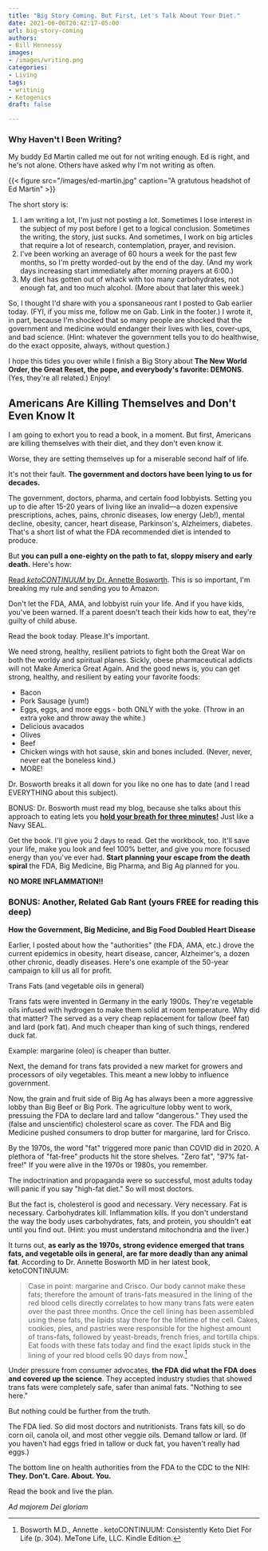 ```yaml
---
title: "Big Story Coming. But First, Let's Talk About Your Diet."
date: 2021-06-06T20:42:17-05:00
url: big-story-coming
authors: 
- Bill Hennessy
images: 
- /images/writing.png
categories: 
- Living
tags: 
- writinig
- Ketogenics
draft: false

---
```


### Why Haven't I Been Writing?

My buddy Ed Martin called me out for not writing enough. Ed is right, and he's not alone. Others have asked why I'm not writing as often. 

{{< figure src="/images/ed-martin.jpg" caption="A gratutous headshot of Ed Martin" >}}

The short story is: 

1. I am writing a lot, I'm just not posting a lot. Sometimes I lose interest in the subject of my post before I get to a logical conclusion. Sometimes the writing, the story, just sucks. And sometimes, I work on big articles that require a lot of research, contemplation, prayer, and revision. 
2. I've been working an average of 60 hours a week for the past few months, so I'm pretty worded-out by the end of the day. (And my work days increasing start immediately after morning prayers at 6:00.)
3. My diet has gotten out of whack with too many carbohydrates, not enough fat, and too much alcohol. (More about that later this week.)

So, I thought I'd share with you a sponsaneous rant I posted to Gab earlier today. (FYI, if you miss me, follow me on Gab. Link in the footer.) I wrote it, in part, because I'm shocked that so many people are shocked that the government and medicine would endanger their lives with lies, cover-ups, and bad science. (Hint: whatever the government tells you to do healthwise, do the exact opposite, always, without question.)

I hope this tides you over while I finish a Big Story about **The New World Order, the Great Reset, the pope, and everybody's favorite: DEMONS**. (Yes, they're all related.) Enjoy!

## Americans Are Killing Themselves and Don't Even Know It

I am going to exhort you to read a book, in a moment. But first, Americans are killing themselves with their diet, and they don't even know it. 

Worse, they are setting themselves up for a miserable second half of life.

It's not their fault. **The government and doctors have been lying to us for decades.**

The government, doctors, pharma, and certain food lobbyists. Setting you up to die after 15-20 years of living like an invalid—a dozen expensive prescriptions, aches, pains, chronic diseases, low energy (Jeb!), mental decline, obesity, cancer, heart disease, Parkinson's, Alzheimers, diabetes. That's a short list of what the FDA recommended diet is intended to produce.

But **you can pull a one-eighty on the path to fat, sloppy misery and early death.** Here's how:

[Read *ketoCONTINUUM* by Dr. Annette Bosworth](https://www.amazon.com/dp/B08RWG34T7?&amp;linkCode=sl1&amp;tag=drboz-20&amp;linkId=c9f44cf26c33300c38db62ea6ddd3376&amp;language=en_US&amp;ref_=as_li_ss_tl). This is so important, I'm breaking my rule and sending you to Amazon. 

Don't let the FDA, AMA, and lobbyist ruin your life. And if you have kids, you've been warned. If a parent doesn't teach their kids how to eat, they're guilty of child abuse. 

Read the book today. Please.It's important. 

We need strong, healthy, resilient patriots to fight both the Great War on both the worldy and spiritual planes. Sickly, obese pharmaceutical addicts will not Make America Great Again. And the good news is, you can get strong, healthy, and resilient by eating your favorite foods:

* Bacon
* Pork Sausage (yum!)
* Eggs, eggs, and more eggs - both ONLY with the yoke. (Throw in an extra yoke and throw away the white.)
* Delicious avacados
* Olives
* Beef
* Chicken wings with hot sause, skin and bones included. (Never, never, never eat the boneless kind.)
* MORE!

Dr. Bosworth breaks it all down for you like no one has to date (and I read EVERYTHING about this subject). 

BONUS: Dr. Bosworth must read my blog, because she talks about this approach to eating lets you [**hold your breath for three minutes!**](https://www.hennessysview.com/2017/01/29/how-to-hold-your-breath-for-3-minutes/) Just like a Navy SEAL.

Get the book. I'll give you 2 days to read. Get the workbook, too. It'll save your life, make you look and feel 100% better, and give you more focused energy than you've ever had. **Start planning your escape from the death spiral** the FDA, Big Medicine, Big Pharma, and Big Ag planned for you. 

**NO MORE INFLAMMATION!!**


### BONUS: Another, Related Gab Rant (yours FREE for reading this deep)

**How the Government, Big Medicine, and Big Food Doubled Heart Disease**

Earlier, I posted about how the "authorities" (the FDA, AMA, etc.) drove the current epidemics in obesity, heart disease, cancer, Alzheimer's, a dozen other chronic, deadly diseases. Here's one example of the 50-year campaign to kill us all for profit.

Trans Fats (and vegetable oils in general)

Trans fats were invented in Germany in the early 1900s. They're vegetable oils infused with hydrogen to make them solid at room temperature. Why did that matter? The served as a very cheap replacement for tallow (beef fat) and lard (pork fat). And much cheaper than king of such things, rendered duck fat.

Example: margarine (oleo) is cheaper than butter.

Next, the demand for trans fats provided a new market for growers and processors of oily vegetables. This meant a new lobby to influence government.

Now, the grain and fruit side of Big Ag has always been a more aggressive lobby than Big Beef or Big Pork. The agriculture lobby went to work, pressuing the FDA to declare lard and tallow "dangerous." They used the (false and unscientific) cholesterol scare as cover. The FDA and Big Medicine pushed consumers to drop butter for margarine, lard for Crisco.

By the 1970s, the word "fat" triggered more panic than COVID did in 2020. A plethora of "fat-free" products hit the store shelves. "Zero fat", "97% fat-free!" If you were alive in the 1970s or 1980s, you remember. 

The indoctrination and propaganda were so successful, most adults today will panic if you say "high-fat diet." So will most doctors.

But the fact is, cholesterol is good and necessary. Very necessary. Fat is necessary. Carbohydrates kill. Inflammation kills. If you don't understand the way the body uses carbohydrates, fats, and protein, you shouldn't eat until you find out. (Hint: you must understand mitochondria and the liver.)

It turns out, **as early as the 1970s, strong evidence emerged that trans fats, and vegetable oils in general, are far more deadly than any animal fat**. According to Dr. Annette Bosworth MD in her latest book, ketoCONTINUUM:

> Case in point: margarine and Crisco. Our body cannot make these fats; therefore the amount of trans-fats measured in the lining of the red blood cells directly correlates to how many trans fats were eaten over the past three months. Once the cell lining has been assembled using these fats, the lipids stay there for the lifetime of the cell. Cakes, cookies, pies, and pastries were responsible for the highest amount of trans-fats, followed by yeast-breads, french fries, and tortilla chips. Eat foods with these fats today and find the exact lipids stuck in the lining of your red blood cells 90 days from now.[^1]

Under pressure from consumer advocates, **the FDA did what the FDA does and covered up the science**. They accepted industry studies that showed trans fats were completely safe, safer than animal fats. "Nothing to see here."

But nothing could be further from the truth.

The FDA lied. So did most doctors and nutritionists. Trans fats kill, so do corn oil, canola oil, and most other veggie oils. Demand tallow or lard. (If you haven't had eggs fried in tallow or duck fat, you haven't really had eggs.)

The bottom line on health authorities from the FDA to the CDC to the NIH: **They. Don't. Care. About. You.**

Read the book and live the plan. 

*Ad majorem Dei gloriam*

[^1]: Bosworth M.D., Annette . ketoCONTINUUM: Consistently Keto Diet For Life (p. 304). MeTone Life, LLC. Kindle Edition.

